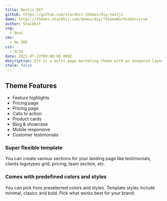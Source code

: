 ```yaml
---
title: Nextjs DIY
github: https://github.com/stackbit-themes/diy-nextjs
demo: https://themes.stackbit.com/demos/diy/?themeBarHidden=true
author: Stackbit
ssg:
  - Next
cms:
  - No CMS
css:
  - SCSS
date: 2021-07-22T00:00:00.000Z
description: DIY is a multi-page marketing theme with an advanced layout builder.
stale: false
---
```


## Theme Features

- Feature highlights
- Pricing page
- Pricing page
- Calls to action
- Product cards
- Blog & showcase
- Mobile responsive
- Customer testimonials

### Super flexible template

You can create various sections for your landing page like testimonials, clients logotypes grid, pricing, team section, etc.

### Comes with predefined colors and styles

You can pick from preselected colors and styles. Template styles include minimal, clasicc and bold. Pick what works best for your brand.
